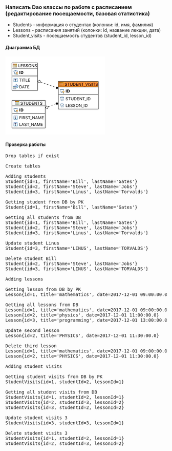 ### Написать Dao классы по работе с расписанием (редактирование посещаемости, базовая статистика)

* Students - информация о студентах (колонки: id, имя, фамилия)
* Lessons - расписания занятий (колонки: id, название лекции, дата)
* Student_visits - посещаемость студентов (student_id, lesson_id)

#### Диаграмма БД

![ER Diagram](img/er.png)

#### Проверка работы
<pre>
Drop tables if exist

Create tables

Adding students
Student{id=1, firstName='Bill', lastName='Gates'}
Student{id=2, firstName='Steve', lastName='Jobs'}
Student{id=3, firstName='Linus', lastName='Torvalds'}

Getting student from DB by PK
Student{id=1, firstName='Bill', lastName='Gates'}

Getting all students from DB
Student{id=1, firstName='Bill', lastName='Gates'}
Student{id=2, firstName='Steve', lastName='Jobs'}
Student{id=3, firstName='Linus', lastName='Torvalds'}

Update student Linus
Student{id=3, firstName='LINUS', lastName='TORVALDS'}

Delete student Bill
Student{id=2, firstName='Steve', lastName='Jobs'}
Student{id=3, firstName='LINUS', lastName='TORVALDS'}

Adding lessons

Getting lesson from DB by PK
Lesson{id=1, title='mathematics', date=2017-12-01 09:00:00.0}

Getting all lessons from DB
Lesson{id=1, title='mathematics', date=2017-12-01 09:00:00.0}
Lesson{id=2, title='physics', date=2017-12-01 11:00:00.0}
Lesson{id=3, title='programming', date=2017-12-01 13:00:00.0}

Update second lesson
Lesson{id=2, title='PHYSICS', date=2017-12-01 11:30:00.0}

Delete third lesson
Lesson{id=1, title='mathematics', date=2017-12-01 09:00:00.0}
Lesson{id=2, title='PHYSICS', date=2017-12-01 11:30:00.0}

Adding student visits

Getting student visits from DB by PK
StudentVisits{id=1, studentId=2, lessonId=1}

Getting all student visits from DB
StudentVisits{id=1, studentId=2, lessonId=1}
StudentVisits{id=2, studentId=3, lessonId=2}
StudentVisits{id=3, studentId=2, lessonId=2}

Update student visits 3
StudentVisits{id=3, studentId=3, lessonId=1}

Delete student visits 3
StudentVisits{id=1, studentId=2, lessonId=1}
StudentVisits{id=2, studentId=3, lessonId=2}
</pre>